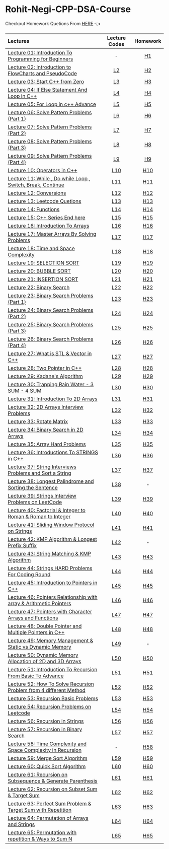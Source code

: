 # Rohit-Negi-CPP-DSA-Course

Checkout Homework Quetions From [HERE](https://drive.google.com/drive/folders/1N9UUtFHRe5a8h1vq3iEVEyvXM5sZDRHv) 👈




| Lectures                                                                                                                                                    |                                               Lecture Codes                                                |                                                Homework                                                |
| :---------------------------------------------------------------------------------------------------------------------------------------------------------- | :--------------------------------------------------------------------------------------------------------: | :----------------------------------------------------------------------------------------------------: |
| [Lecture 01: Introduction To Programming for Beginners](https://www.youtube.com/watch?v=y3OOaXrFy-Q&list=PLQEaRBV9gAFu4ovJ41PywklqI7IyXwr01)                |                                                     -                                                      | [H1](https://github.com/ArhanBytes/Rohit-Negi-CPP-DSA-Course/tree/main/Lectures/Lecture_001/Homework)  |
| [Lecture 02: Introduction to FlowCharts and PseudoCode](https://www.youtube.com/watch?v=H_9MSvTL74g&list=PLQEaRBV9gAFu4ovJ41PywklqI7IyXwr01&index=2)        | [L2](https://github.com/ArhanBytes/Rohit-Negi-CPP-DSA-Course/tree/main/Lectures/Lecture_002/Lecture_Code)  | [H2](https://github.com/ArhanBytes/Rohit-Negi-CPP-DSA-Course/tree/main/Lectures/Lecture_002/Homework)  |
| [Lecture 03: Start C++ from Zero](https://www.youtube.com/watch?v=2Gexv2eld4Y&list=PLQEaRBV9gAFu4ovJ41PywklqI7IyXwr01&index=4)                              | [L3](https://github.com/ArhanBytes/Rohit-Negi-CPP-DSA-Course/tree/main/Lectures/Lecture_003/Lecture_Code)  | [H3](https://github.com/ArhanBytes/Rohit-Negi-CPP-DSA-Course/tree/main/Lectures/Lecture_003/Homework)  |
| [Lecture 04: If Else Statement And Loop in C++](https://www.youtube.com/watch?v=gGaJJovz-4k&list=PLQEaRBV9gAFu4ovJ41PywklqI7IyXwr01&index=5)                | [L4](https://github.com/ArhanBytes/Rohit-Negi-CPP-DSA-Course/tree/main/Lectures/Lecture_004/Lecture_Code)  | [H4](https://github.com/ArhanBytes/Rohit-Negi-CPP-DSA-Course/tree/main/Lectures/Lecture_004/Homework)  |
| [Lecture 05: For Loop in c++ Advance](https://www.youtube.com/watch?v=7qINbIQK_J8&list=PLQEaRBV9gAFu4ovJ41PywklqI7IyXwr01&index=6)                          | [L5](https://github.com/ArhanBytes/Rohit-Negi-CPP-DSA-Course/tree/main/Lectures/Lecture_005/Lecture_Code)  | [H5](https://github.com/ArhanBytes/Rohit-Negi-CPP-DSA-Course/tree/main/Lectures/Lecture_005/Homework)  |
| [Lecture 06: Solve  Pattern Problems (Part 1)](https://www.youtube.com/watch?v=0LawAwK5OaI&list=PLQEaRBV9gAFu4ovJ41PywklqI7IyXwr01&index=6)                 | [L6](https://github.com/ArhanBytes/Rohit-Negi-CPP-DSA-Course/tree/main/Lectures/Lecture_006/Lecture_Code)  | [H6](https://github.com/ArhanBytes/Rohit-Negi-CPP-DSA-Course/tree/main/Lectures/Lecture_006/Homework)  |
| [Lecture 07: Solve  Pattern Problems (Part 2)](https://www.youtube.com/watch?v=-o6MPFfGipU&list=PLQEaRBV9gAFu4ovJ41PywklqI7IyXwr01&index=7)                 | [L7](https://github.com/ArhanBytes/Rohit-Negi-CPP-DSA-Course/tree/main/Lectures/Lecture_007/Lecture_Code)  | [H7](https://github.com/ArhanBytes/Rohit-Negi-CPP-DSA-Course/tree/main/Lectures/Lecture_007/Homework)  |
| [Lecture 08: Solve  Pattern Problems (Part 3)](https://www.youtube.com/watch?v=mtQwWAxWbDY&list=PLQEaRBV9gAFu4ovJ41PywklqI7IyXwr01&index=9)                 | [L8](https://github.com/ArhanBytes/Rohit-Negi-CPP-DSA-Course/tree/main/Lectures/Lecture_008/Lecture_Code)  | [H8](https://github.com/ArhanBytes/Rohit-Negi-CPP-DSA-Course/tree/main/Lectures/Lecture_008/Homework)  |
| [Lecture 09: Solve  Pattern Problems (Part 4)](https://www.youtube.com/watch?v=CaLtCuji8z0&list=PLQEaRBV9gAFu4ovJ41PywklqI7IyXwr01&index=11)                | [L9](https://github.com/ArhanBytes/Rohit-Negi-CPP-DSA-Course/tree/main/Lectures/Lecture_009/Lecture_Code)  | [H9](https://github.com/ArhanBytes/Rohit-Negi-CPP-DSA-Course/tree/main/Lectures/Lecture_009/Homework)  |
| [Lecture 10: Operators in C++](https://www.youtube.com/watch?v=HI0mNthclGE&list=PLQEaRBV9gAFu4ovJ41PywklqI7IyXwr01&index=12)                                | [L10](https://github.com/ArhanBytes/Rohit-Negi-CPP-DSA-Course/tree/main/Lectures/Lecture_010/Lecture_Code) | [H10](https://github.com/ArhanBytes/Rohit-Negi-CPP-DSA-Course/tree/main/Lectures/Lecture_010/Homework) |
| [Lecture 11: While , Do while Loop , Switch, Break, Continue](https://www.youtube.com/watch?v=kYbTxu1_H-o&list=PLQEaRBV9gAFu4ovJ41PywklqI7IyXwr01&index=11) | [L11](https://github.com/ArhanBytes/Rohit-Negi-CPP-DSA-Course/tree/main/Lectures/Lecture_011/Lecture_Code) | [H11](https://github.com/ArhanBytes/Rohit-Negi-CPP-DSA-Course/tree/main/Lectures/Lecture_011/Homework) |
| [Lecture 12: Conversions](https://www.youtube.com/watch?v=iGRXq30nx6g&list=PLQEaRBV9gAFu4ovJ41PywklqI7IyXwr01&index=12)                                     | [L12](https://github.com/ArhanBytes/Rohit-Negi-CPP-DSA-Course/tree/main/Lectures/Lecture_012/Lecture_Code) | [H12](https://github.com/ArhanBytes/Rohit-Negi-CPP-DSA-Course/tree/main/Lectures/Lecture_012/Homework) |
| [Lecture 13: Leetcode Quetions](https://www.youtube.com/watch?v=0j7879JOgIU&list=PLQEaRBV9gAFu4ovJ41PywklqI7IyXwr01&index=13)                               | [L13](https://github.com/ArhanBytes/Rohit-Negi-CPP-DSA-Course/tree/main/Lectures/Lecture_013/Lecture_Code) | [H13](https://github.com/ArhanBytes/Rohit-Negi-CPP-DSA-Course/tree/main/Lectures/Lecture_013/Homework) |
| [Lecture 14: Functions](https://www.youtube.com/watch?v=0j7879JOgIU&list=PLQEaRBV9gAFu4ovJ41PywklqI7IyXwr01&index=13)                                       | [L14](https://github.com/ArhanBytes/Rohit-Negi-CPP-DSA-Course/tree/main/Lectures/Lecture_014/Lecture_Code) | [H14](https://github.com/ArhanBytes/Rohit-Negi-CPP-DSA-Course/tree/main/Lectures/Lecture_014/Homework) |
| [Lecture 15: C++ Series End here](https://www.youtube.com/watch?v=KNtyCUH-2oM&list=PLQEaRBV9gAFu4ovJ41PywklqI7IyXwr01&index=15)                             | [L15](https://github.com/ArhanBytes/Rohit-Negi-CPP-DSA-Course/tree/main/Lectures/Lecture_015/Lecture_Code) | [H15](https://github.com/ArhanBytes/Rohit-Negi-CPP-DSA-Course/tree/main/Lectures/Lecture_015/Homework) |
| [Lecture 16: Introduction To Arrays](https://www.youtube.com/watch?v=moZNKL37w-s&list=PLQEaRBV9gAFu4ovJ41PywklqI7IyXwr01&index=16)                          | [L16](https://github.com/ArhanBytes/Rohit-Negi-CPP-DSA-Course/tree/main/Lectures/Lecture_016/Lecture_Code) | [H16](https://github.com/ArhanBytes/Rohit-Negi-CPP-DSA-Course/tree/main/Lectures/Lecture_016/Homework) |
| [Lecture 17: Master Arrays By Solving Problems](https://www.youtube.com/watch?v=567332frcF0&list=PLQEaRBV9gAFu4ovJ41PywklqI7IyXwr01&index=17)               | [L17](https://github.com/ArhanBytes/Rohit-Negi-CPP-DSA-Course/tree/main/Lectures/Lecture_017/Lecture_Code) | [H17](https://github.com/ArhanBytes/Rohit-Negi-CPP-DSA-Course/tree/main/Lectures/Lecture_017/Homework) |
| [Lecture 18: Time and Space Complexity](https://www.youtube.com/watch?v=hUdqNPhXOh4&list=PLQEaRBV9gAFu4ovJ41PywklqI7IyXwr01&index=18)                       | [L18](https://github.com/ArhanBytes/Rohit-Negi-CPP-DSA-Course/tree/main/Lectures/Lecture_018/Lecture_Code) | [H18](https://github.com/ArhanBytes/Rohit-Negi-CPP-DSA-Course/tree/main/Lectures/Lecture_018/Homework) |
| [Lecture 19: SELECTION SORT](https://www.youtube.com/watch?v=9_B6TmAHveU&list=PLQEaRBV9gAFu4ovJ41PywklqI7IyXwr01&index=20)                                  | [L19](https://github.com/ArhanBytes/Rohit-Negi-CPP-DSA-Course/tree/main/Lectures/Lecture_019/Lecture_Code) | [H19](https://github.com/ArhanBytes/Rohit-Negi-CPP-DSA-Course/tree/main/Lectures/Lecture_019/Homework) |
| [Lecture 20: BUBBLE SORT](https://www.youtube.com/watch?v=V3vM_m2iFtk&list=PLQEaRBV9gAFu4ovJ41PywklqI7IyXwr01&index=20)                                     | [L20](https://github.com/ArhanBytes/Rohit-Negi-CPP-DSA-Course/tree/main/Lectures/Lecture_020/Lecture_Code) | [H20](https://github.com/ArhanBytes/Rohit-Negi-CPP-DSA-Course/tree/main/Lectures/Lecture_020/Homework) |
| [Lecture 21: INSERTION SORT](https://www.youtube.com/watch?v=YpZUgiT1N94&list=PLQEaRBV9gAFu4ovJ41PywklqI7IyXwr01&index=21)                                  | [L21](https://github.com/ArhanBytes/Rohit-Negi-CPP-DSA-Course/tree/main/Lectures/Lecture_021/Lecture_Code) | [H21](https://github.com/ArhanBytes/Rohit-Negi-CPP-DSA-Course/tree/main/Lectures/Lecture_021/Homework) |
| [Lecture 22: Binary Search](https://www.youtube.com/watch?v=0Hwpzd-bSck&list=PLQEaRBV9gAFu4ovJ41PywklqI7IyXwr01&index=22)                                   | [L22](https://github.com/ArhanBytes/Rohit-Negi-CPP-DSA-Course/tree/main/Lectures/Lecture_022/Lecture_Code) | [H22](https://github.com/ArhanBytes/Rohit-Negi-CPP-DSA-Course/tree/main/Lectures/Lecture_022/Homework) |
| [Lecture 23: Binary Search Problems (Part 1)](https://www.youtube.com/watch?v=740PMblqK6o&list=PLQEaRBV9gAFu4ovJ41PywklqI7IyXwr01&index=24)                 | [L23](https://github.com/ArhanBytes/Rohit-Negi-CPP-DSA-Course/tree/main/Lectures/Lecture_023/Lecture_Code) | [H23](https://github.com/ArhanBytes/Rohit-Negi-CPP-DSA-Course/tree/main/Lectures/Lecture_023/Homework) |
| [Lecture 24: Binary Search Problems (Part 2)](https://www.youtube.com/watch?v=w2HOAYymS3A&list=PLQEaRBV9gAFu4ovJ41PywklqI7IyXwr01&index=24)                 | [L24](https://github.com/ArhanBytes/Rohit-Negi-CPP-DSA-Course/tree/main/Lectures/Lecture_024/Lecture_Code) | [H24](https://github.com/ArhanBytes/Rohit-Negi-CPP-DSA-Course/tree/main/Lectures/Lecture_024/Homework) |
| [Lecture 25: Binary Search Problems (Part 3)](https://www.youtube.com/watch?v=znIFTUyOQvI&list=PLQEaRBV9gAFu4ovJ41PywklqI7IyXwr01&index=25)                 | [L25](https://github.com/ArhanBytes/Rohit-Negi-CPP-DSA-Course/tree/main/Lectures/Lecture_025/Lecture_Code) | [H25](https://github.com/ArhanBytes/Rohit-Negi-CPP-DSA-Course/tree/main/Lectures/Lecture_025/Homework) |
| [Lecture 26: Binary Search Problems (Part 4)](https://www.youtube.com/watch?v=ThCyc5GcuRQ&list=PLQEaRBV9gAFu4ovJ41PywklqI7IyXwr01&index=26)                 | [L26](https://github.com/ArhanBytes/Rohit-Negi-CPP-DSA-Course/tree/main/Lectures/Lecture_026/Lecture_Code) | [H26](https://github.com/ArhanBytes/Rohit-Negi-CPP-DSA-Course/tree/main/Lectures/Lecture_026/Homework) |
| [Lecture 27: What is STL & Vector in C++](https://www.youtube.com/watch?v=-tDAAOYFehc&list=PLQEaRBV9gAFu4ovJ41PywklqI7IyXwr01&index=27)                 | [L27](https://github.com/ArhanBytes/Rohit-Negi-CPP-DSA-Course/tree/main/Lectures/Lecture_027/Lecture_Code) | [H27](https://github.com/ArhanBytes/Rohit-Negi-CPP-DSA-Course/tree/main/Lectures/Lecture_027/Homework) |
| [Lecture 28: Two Pointer in C++](https://www.youtube.com/watch?v=KKPjlsLSs5w&list=PLQEaRBV9gAFu4ovJ41PywklqI7IyXwr01&index=28)                 | [L28](https://github.com/ArhanBytes/Rohit-Negi-CPP-DSA-Course/tree/main/Lectures/Lecture_028/Lecture_Code) | [H28](https://github.com/ArhanBytes/Rohit-Negi-CPP-DSA-Course/tree/main/Lectures/Lecture_028/Homework) |
| [Lecture 29: Kadane's Algorithm](https://www.youtube.com/watch?v=2YksXVZitrE&list=PLQEaRBV9gAFu4ovJ41PywklqI7IyXwr01&index=30)                 | [L29](https://github.com/ArhanBytes/Rohit-Negi-CPP-DSA-Course/tree/main/Lectures/Lecture_029/Lecture_Code) | [H29](https://github.com/ArhanBytes/Rohit-Negi-CPP-DSA-Course/tree/main/Lectures/Lecture_029/Homework) |
| [Lecture 30: Trapping Rain Water - 3 SUM - 4 SUM](https://www.youtube.com/watch?v=p6YN-l9QW7c&list=PLQEaRBV9gAFu4ovJ41PywklqI7IyXwr01&index=30)                 | [L30](https://github.com/ArhanBytes/Rohit-Negi-CPP-DSA-Course/tree/main/Lectures/Lecture_030/Lecture_Code) | [H30](https://github.com/ArhanBytes/Rohit-Negi-CPP-DSA-Course/tree/main/Lectures/Lecture_030/Homework) |
| [Lecture 31: Introduction To 2D Arrays](https://www.youtube.com/watch?v=kP5EoGyTHbA&list=PLQEaRBV9gAFu4ovJ41PywklqI7IyXwr01&index=31)                 | [L31](https://github.com/ArhanBytes/Rohit-Negi-CPP-DSA-Course/tree/main/Lectures/Lecture_031/Lecture_Code) | [H31](https://github.com/ArhanBytes/Rohit-Negi-CPP-DSA-Course/tree/main/Lectures/Lecture_031/Homework) |
| [Lecture 32: 2D Arrays Interview Problems](https://www.youtube.com/watch?v=Iow9P1QsjhE&list=PLQEaRBV9gAFu4ovJ41PywklqI7IyXwr01&index=32)                 | [L32](https://github.com/ArhanBytes/Rohit-Negi-CPP-DSA-Course/tree/main/Lectures/Lecture_032/Lecture_Code) | [H32](https://github.com/ArhanBytes/Rohit-Negi-CPP-DSA-Course/tree/main/Lectures/Lecture_032/Homework) |
| [Lecture 33: Rotate Matrix](https://www.youtube.com/watch?v=ZtSkN2aoCko&list=PLQEaRBV9gAFu4ovJ41PywklqI7IyXwr01&index=34&ab_channel=CoderArmy)                 | [L33](https://github.com/ArhanBytes/Rohit-Negi-CPP-DSA-Course/tree/main/Lectures/Lecture_033/Lecture_Code) | [H33](https://github.com/ArhanBytes/Rohit-Negi-CPP-DSA-Course/tree/main/Lectures/Lecture_033/Homework) |
| [Lecture 34: Binary Search in 2D Arrays](https://www.youtube.com/watch?v=BA1ppstdJi8&list=PLQEaRBV9gAFu4ovJ41PywklqI7IyXwr01&index=34&ab_channel=CoderArmy)                 | [L34](https://github.com/ArhanBytes/Rohit-Negi-CPP-DSA-Course/tree/main/Lectures/Lecture_034/Lecture_Code) | [H34](https://github.com/ArhanBytes/Rohit-Negi-CPP-DSA-Course/tree/main/Lectures/Lecture_034/Homework) |
| [Lecture 35: Array Hard Problems](https://www.youtube.com/watch?v=ncvJHz_gffI&list=PLQEaRBV9gAFu4ovJ41PywklqI7IyXwr01&index=35&ab_channel=CoderArmy)                 | [L35](https://github.com/ArhanBytes/Rohit-Negi-CPP-DSA-Course/tree/main/Lectures/Lecture_035/Lecture_Code) | [H35](https://github.com/ArhanBytes/Rohit-Negi-CPP-DSA-Course/tree/main/Lectures/Lecture_035/Homework) |
| [Lecture 36: Introductions To STRINGS in C++](https://www.youtube.com/watch?v=FkaIZAQKmWU&list=PLQEaRBV9gAFu4ovJ41PywklqI7IyXwr01&index=36&ab_channel=CoderArmy)                 | [L36](https://github.com/ArhanBytes/Rohit-Negi-CPP-DSA-Course/tree/main/Lectures/Lecture_036/Lecture_Code) | [H36](https://github.com/ArhanBytes/Rohit-Negi-CPP-DSA-Course/tree/main/Lectures/Lecture_036/Homework) |
| [Lecture 37: String Interviews Problems and Sort a String](https://www.youtube.com/watch?v=BCHJ9YizW7w&list=PLQEaRBV9gAFu4ovJ41PywklqI7IyXwr01&index=37&ab_channel=CoderArmy)                 | [L37](https://github.com/ArhanBytes/Rohit-Negi-CPP-DSA-Course/tree/main/Lectures/Lecture_037/Lecture_Code) | [H37](https://github.com/ArhanBytes/Rohit-Negi-CPP-DSA-Course/tree/main/Lectures/Lecture_037/Homework) |
| [Lecture 38: Longest Palindrome and Sorting the Sentence](https://www.youtube.com/watch?v=U1OZQl1fU7g&list=PLQEaRBV9gAFu4ovJ41PywklqI7IyXwr01&index=38&ab_channel=CoderArmy)                 | [L38](https://github.com/ArhanBytes/Rohit-Negi-CPP-DSA-Course/tree/main/Lectures/Lecture_038/Lecture_Code) | - |
| [Lecture 39: Strings Interview Problems on LeetCode](https://www.youtube.com/watch?v=iw9CK0ssgDU&list=PLQEaRBV9gAFu4ovJ41PywklqI7IyXwr01&index=40&ab_channel=CoderArmy)                 | [L39](https://github.com/ArhanBytes/Rohit-Negi-CPP-DSA-Course/tree/main/Lectures/Lecture_039/Lecture_Code) | [H39](https://github.com/ArhanBytes/Rohit-Negi-CPP-DSA-Course/tree/main/Lectures/Lecture_039/Homework) |
| [Lecture 40: Factorial & Integer to Roman & Roman to Integer](https://www.youtube.com/watch?v=BXocVkXthOE&list=PLQEaRBV9gAFu4ovJ41PywklqI7IyXwr01&index=40&ab_channel=CoderArmy)                 | [L40](https://github.com/ArhanBytes/Rohit-Negi-CPP-DSA-Course/tree/main/Lectures/Lecture_040/Lecture_Code) | [H40](https://github.com/ArhanBytes/Rohit-Negi-CPP-DSA-Course/tree/main/Lectures/Lecture_040/Homework) |
| [Lecture 41: Sliding Window Protocol on Strings](https://www.youtube.com/watch?v=swBjx46TSP4&list=PLQEaRBV9gAFu4ovJ41PywklqI7IyXwr01&index=43&ab_channel=CoderArmy)                 | [L41](https://github.com/ArhanBytes/Rohit-Negi-CPP-DSA-Course/tree/main/Lectures/Lecture_041/Lecture_Code) | [H41](https://github.com/ArhanBytes/Rohit-Negi-CPP-DSA-Course/tree/main/Lectures/Lecture_041/Homework) |
| [Lecture 42: KMP Algorithm & Longest Prefix Suffix](https://www.youtube.com/watch?v=sODA1BzFvsE&list=PLQEaRBV9gAFu4ovJ41PywklqI7IyXwr01&index=42&ab_channel=CoderArmy)                 | [L42](https://github.com/ArhanBytes/Rohit-Negi-CPP-DSA-Course/tree/main/Lectures/Lecture_042/Lecture_Code) | - |
| [Lecture 43: String Matching & KMP Algorithm](https://www.youtube.com/watch?v=6gQR8TaFXMw&list=PLQEaRBV9gAFu4ovJ41PywklqI7IyXwr01&index=44&ab_channel=CoderArmy)                 | [L43](https://github.com/ArhanBytes/Rohit-Negi-CPP-DSA-Course/tree/main/Lectures/Lecture_043/Lecture_Code) | [H43](https://github.com/ArhanBytes/Rohit-Negi-CPP-DSA-Course/tree/main/Lectures/Lecture_043/Homework)  |
| [Lecture 44: Strings HARD Problems For Coding Round](https://www.youtube.com/watch?v=VB-tDA9TOq0&list=PLQEaRBV9gAFu4ovJ41PywklqI7IyXwr01&index=46&ab_channel=CoderArmy)                 | [L44](https://github.com/ArhanBytes/Rohit-Negi-CPP-DSA-Course/tree/main/Lectures/Lecture_044/Lecture_Code) | [H44](https://github.com/ArhanBytes/Rohit-Negi-CPP-DSA-Course/tree/main/Lectures/Lecture_044/Homework)  |
| [Lecture 45: Introduction to Pointers in C++](https://www.youtube.com/watch?v=EUPirt55uY4&list=PLQEaRBV9gAFu4ovJ41PywklqI7IyXwr01&index=45&ab_channel=CoderArmy)                 | [L45](https://github.com/ArhanBytes/Rohit-Negi-CPP-DSA-Course/tree/main/Lectures/Lecture_045/Lecture_Code) | [H45](https://github.com/ArhanBytes/Rohit-Negi-CPP-DSA-Course/tree/main/Lectures/Lecture_045/Homework)  |
| [Lecture 46: Pointers Relationship with array & Arithmetic Pointers](https://www.youtube.com/watch?v=KA3XnH6eYpY&list=PLQEaRBV9gAFu4ovJ41PywklqI7IyXwr01&index=46)                 | [L46](https://github.com/ArhanBytes/Rohit-Negi-CPP-DSA-Course/tree/main/Lectures/Lecture_046/Lecture_Code) | [H46](https://github.com/ArhanBytes/Rohit-Negi-CPP-DSA-Course/tree/main/Lectures/Lecture_046/Homework)  |
| [Lecture 47: Pointers with Character Arrays and Functions](https://www.youtube.com/watch?v=FfNA_g0Quh0&list=PLQEaRBV9gAFu4ovJ41PywklqI7IyXwr01&index=47)                 | [L47](https://github.com/ArhanBytes/Rohit-Negi-CPP-DSA-Course/tree/main/Lectures/Lecture_047/Lecture_Code) | [H47](https://github.com/ArhanBytes/Rohit-Negi-CPP-DSA-Course/tree/main/Lectures/Lecture_047/Homework)  |
| [Lecture 48: Double Pointer and Multiple Pointers in C++](https://www.youtube.com/watch?v=j2GInxA3HpI&list=PLQEaRBV9gAFu4ovJ41PywklqI7IyXwr01&index=48)                 | [L48](https://github.com/ArhanBytes/Rohit-Negi-CPP-DSA-Course/tree/main/Lectures/Lecture_048/Lecture_Code) | [H48](https://github.com/ArhanBytes/Rohit-Negi-CPP-DSA-Course/tree/main/Lectures/Lecture_048/Homework)  |
| [Lecture 49: Memory Management & Static vs Dynamic Memory](https://www.youtube.com/watch?v=bLYuiCD0Sr4&list=PLQEaRBV9gAFu4ovJ41PywklqI7IyXwr01&index=49)                 | [L49](https://github.com/ArhanBytes/Rohit-Negi-CPP-DSA-Course/tree/main/Lectures/Lecture_049/Lecture_Code) |  -  |
| [Lecture 50: Dynamic Memory Allocation of 2D and 3D Arrays](https://www.youtube.com/watch?v=tFCc2ESnG4w)                 | [L50](https://github.com/ArhanBytes/Rohit-Negi-CPP-DSA-Course/tree/main/Lectures/Lecture_050/Lecture_Code) | [H50](https://github.com/ArhanBytes/Rohit-Negi-CPP-DSA-Course/tree/main/Lectures/Lecture_050/Homework)  |
| [Lecture 51: Introduction To Recursion From Basic To Advance](https://www.youtube.com/watch?v=KA3XnH6eYpY&list=PLQEaRBV9gAFu4ovJ41PywklqI7IyXwr01&index=46)                 | [L51](https://github.com/ArhanBytes/Rohit-Negi-CPP-DSA-Course/tree/main/Lectures/Lecture_051/Lecture_Code) | [H51](https://github.com/ArhanBytes/Rohit-Negi-CPP-DSA-Course/tree/main/Lectures/Lecture_051/Homework)  |
| [Lecture 52: How To Solve Recursion Problem from 4 different Method](https://www.youtube.com/watch?v=2OQ46x0Zka8)                 | [L52](https://github.com/ArhanBytes/Rohit-Negi-CPP-DSA-Course/tree/main/Lectures/Lecture_052/Lecture_Code) | [H52](https://github.com/ArhanBytes/Rohit-Negi-CPP-DSA-Course/tree/main/Lectures/Lecture_052/Homework)  |
| [Lecture 53: Recursion Basic Problems](https://www.youtube.com/watch?v=LLsIA8U3z18)                 | [L53](https://github.com/ArhanBytes/Rohit-Negi-CPP-DSA-Course/tree/main/Lectures/Lecture_053/Lecture_Code) | [H53](https://github.com/ArhanBytes/Rohit-Negi-CPP-DSA-Course/tree/main/Lectures/Lecture_053/Homework)  |
| [Lecture 54: Recursion Problems on Leetcode](https://www.youtube.com/watch?v=LK0XSDoN62Y)                 | [L54](https://github.com/ArhanBytes/Rohit-Negi-CPP-DSA-Course/tree/main/Lectures/Lecture_054/Lecture_Code) | [H54](https://github.com/ArhanBytes/Rohit-Negi-CPP-DSA-Course/tree/main/Lectures/Lecture_054/Homework)  |
| [Lecture 56: Recursion in Strings](https://www.youtube.com/watch?v=HsrNq_14GhY)                 | [L56](https://github.com/ArhanBytes/Rohit-Negi-CPP-DSA-Course/tree/main/Lectures/Lecture_056/Lecture_Code) | [H56](https://github.com/ArhanBytes/Rohit-Negi-CPP-DSA-Course/tree/main/Lectures/Lecture_056/Homework)  |
| [Lecture 57: Recursion in Binary Search](https://www.youtube.com/watch?v=OnrJK8DcD2M)                 | [L57](https://github.com/ArhanBytes/Rohit-Negi-CPP-DSA-Course/tree/main/Lectures/Lecture_057/Lecture_Code) | [H57](https://github.com/ArhanBytes/Rohit-Negi-CPP-DSA-Course/tree/main/Lectures/Lecture_057/Homework)  |
| [Lecture 58: Time Complexity and Space Complexity in Recursion](https://www.youtube.com/watch?v=2Ekun-ocGnQ&list=PLQEaRBV9gAFu4ovJ41PywklqI7IyXwr01&index=59)                 | - | [H58](https://github.com/ArhanBytes/Rohit-Negi-CPP-DSA-Course/tree/main/Lectures/Lecture_058/Homework)  |
| [Lecture 59: Merge Sort Algorithm](https://www.youtube.com/watch?v=86HOPLCgc00&list=PLQEaRBV9gAFu4ovJ41PywklqI7IyXwr01&index=62)                 | [L59](https://github.com/ArhanBytes/Rohit-Negi-CPP-DSA-Course/tree/main/Lectures/Lecture_059/Lecture_Code) | [H59](https://github.com/ArhanBytes/Rohit-Negi-CPP-DSA-Course/tree/main/Lectures/Lecture_059/Homework)  |
| [Lecture 60: Quick Sort Algorithm](https://www.youtube.com/watch?v=iVj8uyd50f4&list=PLQEaRBV9gAFu4ovJ41PywklqI7IyXwr01&index=60)                 | [L60](https://github.com/ArhanBytes/Rohit-Negi-CPP-DSA-Course/tree/main/Lectures/Lecture_060/Lecture_Code) | [H60](https://github.com/ArhanBytes/Rohit-Negi-CPP-DSA-Course/tree/main/Lectures/Lecture_060/Homework)  |
| [Lecture 61: Recursion on Subsequence & Generate Parenthesis](https://www.youtube.com/watch?v=VxFM14y1-v4&list=PLQEaRBV9gAFu4ovJ41PywklqI7IyXwr01&index=61)                 | [L61](https://github.com/ArhanBytes/Rohit-Negi-CPP-DSA-Course/tree/main/Lectures/Lecture_061/Lecture_Code) | [H61](https://github.com/ArhanBytes/Rohit-Negi-CPP-DSA-Course/tree/main/Lectures/Lecture_061/Homework)  |
| [Lecture 62: Recursion on Subset Sum & Target Sum](https://www.youtube.com/watch?v=73X0vvmUNHE&list=PLQEaRBV9gAFu4ovJ41PywklqI7IyXwr01&index=62)                 | [L62](https://github.com/ArhanBytes/Rohit-Negi-CPP-DSA-Course/tree/main/Lectures/Lecture_062/Lecture_Code) | [H62](https://github.com/ArhanBytes/Rohit-Negi-CPP-DSA-Course/tree/main/Lectures/Lecture_062/Homework)  |
| [Lecture 63: Perfect Sum Problem & Target Sum with Repetition](https://www.youtube.com/watch?v=ki9elYV2r24&list=PLQEaRBV9gAFu4ovJ41PywklqI7IyXwr01&index=63)                 | [L63](https://github.com/ArhanBytes/Rohit-Negi-CPP-DSA-Course/tree/main/Lectures/Lecture_063/Lecture_Code) | [H63](https://github.com/ArhanBytes/Rohit-Negi-CPP-DSA-Course/tree/main/Lectures/Lecture_063/Homework)  |
| [Lecture 64: Permutation of Arrays and Strings](https://www.youtube.com/watch?v=i7ev3Rb6dEo&list=PLQEaRBV9gAFu4ovJ41PywklqI7IyXwr01&index=66)                 | [L64](https://github.com/ArhanBytes/Rohit-Negi-CPP-DSA-Course/tree/main/Lectures/Lecture_064/Lecture_Code) | [H64](https://github.com/ArhanBytes/Rohit-Negi-CPP-DSA-Course/tree/main/Lectures/Lecture_064/Homework)  |
| [Lecture 65: Permutation with repetition & Ways to Sum N](https://www.youtube.com/watch?v=CQOUIxwQmec&list=PLQEaRBV9gAFu4ovJ41PywklqI7IyXwr01&index=66)                 | [L65](https://github.com/ArhanBytes/Rohit-Negi-CPP-DSA-Course/tree/main/Lectures/Lecture_065/Lecture_Code) | [H65](https://github.com/ArhanBytes/Rohit-Negi-CPP-DSA-Course/tree/main/Lectures/Lecture_065/Homework)  |
